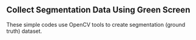 ## Collect Segmentation Data Using Green Screen
These simple codes use OpenCV tools to create segmentation (ground truth) dataset.

